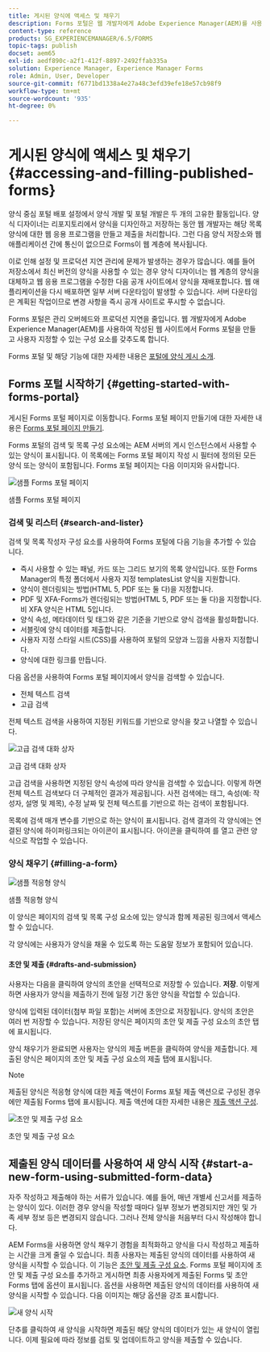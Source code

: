 ```yaml
---
title: 게시된 양식에 액세스 및 채우기
description: Forms 포털은 웹 개발자에게 Adobe Experience Manager(AEM)를 사용하여 작성된 웹 사이트에서 Forms 포털을 만들고 사용자 지정할 수 있는 구성 요소를 제공합니다.
content-type: reference
products: SG_EXPERIENCEMANAGER/6.5/FORMS
topic-tags: publish
docset: aem65
exl-id: aedf890c-a2f1-412f-8897-2492ffab335a
solution: Experience Manager, Experience Manager Forms
role: Admin, User, Developer
source-git-commit: f6771bd1338a4e27a48c3efd39efe18e57cb98f9
workflow-type: tm+mt
source-wordcount: '935'
ht-degree: 0%

---
```


# 게시된 양식에 액세스 및 채우기{#accessing-and-filling-published-forms}

양식 중심 포털 배포 설정에서 양식 개발 및 포털 개발은 두 개의 고유한 활동입니다. 양식 디자이너는 리포지토리에서 양식을 디자인하고 저장하는 동안 웹 개발자는 해당 목록 양식에 대한 웹 응용 프로그램을 만들고 제출을 처리합니다. 그런 다음 양식 저장소와 웹 애플리케이션 간에 통신이 없으므로 Forms이 웹 계층에 복사됩니다.

이로 인해 설정 및 프로덕션 지연 관리에 문제가 발생하는 경우가 많습니다. 예를 들어 저장소에서 최신 버전의 양식을 사용할 수 있는 경우 양식 디자이너는 웹 계층의 양식을 대체하고 웹 응용 프로그램을 수정한 다음 공개 사이트에서 양식을 재배포합니다. 웹 애플리케이션을 다시 배포하면 일부 서버 다운타임이 발생할 수 있습니다. 서버 다운타임은 계획된 작업이므로 변경 사항을 즉시 공개 사이트로 푸시할 수 없습니다.

Forms 포털은 관리 오버헤드와 프로덕션 지연을 줄입니다. 웹 개발자에게 Adobe Experience Manager(AEM)를 사용하여 작성된 웹 사이트에서 Forms 포털을 만들고 사용자 지정할 수 있는 구성 요소를 갖추도록 합니다.

Forms 포털 및 해당 기능에 대한 자세한 내용은 [포털에 양식 게시 소개](/help/forms/using/introduction-publishing-forms.md).

## Forms 포털 시작하기 {#getting-started-with-forms-portal}

게시된 Forms 포털 페이지로 이동합니다. Forms 포털 페이지 만들기에 대한 자세한 내용은 [Forms 포털 페이지 만들기](../../forms/using/creating-form-portal-page.md).

Forms 포털의 검색 및 목록 구성 요소에는 AEM 서버의 게시 인스턴스에서 사용할 수 있는 양식이 표시됩니다. 이 목록에는 Forms 포털 페이지 작성 시 필터에 정의된 모든 양식 또는 양식이 포함됩니다. Forms 포털 페이지는 다음 이미지와 유사합니다.

![샘플 Forms 포털 페이지 ](assets/forms-portal-page.png)

샘플 Forms 포털 페이지

### 검색 및 리스터 {#search-and-lister}

검색 및 목록 작성자 구성 요소를 사용하여 Forms 포털에 다음 기능을 추가할 수 있습니다.

* 즉시 사용할 수 있는 패널, 카드 또는 그리드 보기의 목록 양식입니다. 또한 Forms Manager의 특정 폴더에서 사용자 지정 templatesList 양식을 지원합니다.
* 양식이 렌더링되는 방법(HTML 5, PDF 또는 둘 다)을 지정합니다.
* PDF 및 XFA-Forms가 렌더링되는 방법(HTML 5, PDF 또는 둘 다)을 지정합니다. 비 XFA 양식은 HTML 5입니다.
* 양식 속성, 메타데이터 및 태그와 같은 기준을 기반으로 양식 검색을 활성화합니다.
* 서블릿에 양식 데이터를 제출합니다.
* 사용자 지정 스타일 시트(CSS)를 사용하여 포털의 모양과 느낌을 사용자 지정합니다.
* 양식에 대한 링크를 만듭니다.

다음 옵션을 사용하여 Forms 포털 페이지에서 양식을 검색할 수 있습니다.

* 전체 텍스트 검색
* 고급 검색

전체 텍스트 검색을 사용하여 지정된 키워드를 기반으로 양식을 찾고 나열할 수 있습니다.

![고급 검색 대화 상자](assets/search-panel.png)

고급 검색 대화 상자

고급 검색을 사용하면 지정된 양식 속성에 따라 양식을 검색할 수 있습니다. 이렇게 하면 전체 텍스트 검색보다 더 구체적인 결과가 제공됩니다. 사전 검색에는 태그, 속성(예: 작성자, 설명 및 제목), 수정 날짜 및 전체 텍스트를 기반으로 하는 검색이 포함됩니다.

목록에 검색 매개 변수를 기반으로 하는 양식이 표시됩니다. 검색 결과의 각 양식에는 연결된 양식에 하이퍼링크되는 아이콘이 표시됩니다. 아이콘을 클릭하여 를 열고 관련 양식으로 작업할 수 있습니다.

### 양식 채우기 {#filling-a-form}

![샘플 적응형 양식](assets/filling_a_form.png)

샘플 적응형 양식

이 양식은 페이지의 검색 및 목록 구성 요소에 있는 양식과 함께 제공된 링크에서 액세스할 수 있습니다.

각 양식에는 사용자가 양식을 채울 수 있도록 하는 도움말 정보가 포함되어 있습니다.

#### 초안 및 제출 {#drafts-and-submission}

사용자는 다음을 클릭하여 양식의 초안을 선택적으로 저장할 수 있습니다. **저장**. 이렇게 하면 사용자가 양식을 제출하기 전에 일정 기간 동안 양식을 작업할 수 있습니다.

양식에 입력된 데이터(첨부 파일 포함)는 서버에 초안으로 저장됩니다. 양식의 초안은 여러 번 저장할 수 있습니다. 저장된 양식은 페이지의 초안 및 제출 구성 요소의 초안 탭에 표시됩니다.

양식 채우기가 완료되면 사용자는 양식의 제출 버튼을 클릭하여 양식을 제출합니다. 제출된 양식은 페이지의 초안 및 제출 구성 요소의 제출 탭에 표시됩니다.

>[!NOTE]
>
>제출된 양식은 적응형 양식에 대한 제출 액션이 Forms 포털 제출 액션으로 구성된 경우에만 제출됨 Forms 탭에 표시됩니다. 제출 액션에 대한 자세한 내용은 [제출 액션 구성](../../forms/using/configuring-submit-actions.md).

![초안 및 제출 구성 요소](assets/draft-submission.png)

초안 및 제출 구성 요소

## 제출된 양식 데이터를 사용하여 새 양식 시작 {#start-a-new-form-using-submitted-form-data}

자주 작성하고 제출해야 하는 서류가 있습니다. 예를 들어, 매년 개별세 신고서를 제출하는 양식이 있다. 이러한 경우 양식을 작성할 때마다 일부 정보가 변경되지만 개인 및 가족 세부 정보 등은 변경되지 않습니다. 그러나 전체 양식을 처음부터 다시 작성해야 합니다.

AEM Forms을 사용하면 양식 채우기 경험을 최적화하고 양식을 다시 작성하고 제출하는 시간을 크게 줄일 수 있습니다. 최종 사용자는 제출된 양식의 데이터를 사용하여 새 양식을 시작할 수 있습니다. 이 기능은 [초안 및 제출 구성 요소](../../forms/using/draft-submission-component.md). Forms 포털 페이지에 초안 및 제출 구성 요소를 추가하고 게시하면 최종 사용자에게 제출된 Forms 및 초안 Forms 탭에 옵션이 표시됩니다. 옵션을 사용하면 제출된 양식의 데이터를 사용하여 새 양식을 시작할 수 있습니다. 다음 이미지는 해당 옵션을 강조 표시합니다.

![새 양식 시작](assets/start-a-new-form.png)

단추를 클릭하여 새 양식을 시작하면 제출된 해당 양식의 데이터가 있는 새 양식이 열립니다. 이제 필요에 따라 정보를 검토 및 업데이트하고 양식을 제출할 수 있습니다.
